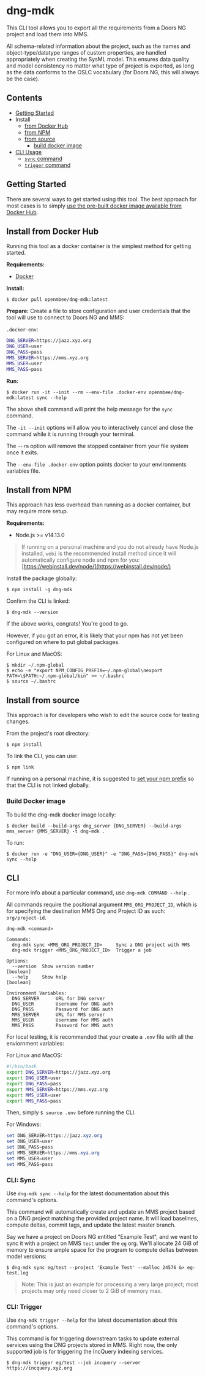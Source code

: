 # dng-mdk

This CLI tool allows you to export all the requirements from a Doors NG project and load them into MMS.

All schema-related information about the project, such as the names and object-type/datatype ranges of custom properties, are handled appropriately when creating the SysML model. This ensures data quality and model consistency no matter what type of project is exported, as long as the data conforms to the OSLC vocabulary (for Doors NG, this will always be the case).

## Contents
 - [Getting Started](#getting-started)
 - Install
   - [from Docker Hub](#install-from-docker-hub)
   - [from NPM](#install-from-npm)
   - [from source](#install-from-source)
     - [build docker image](#build-docker-image)
 - [CLI Usage](#cli)
   - [`sync` command](#cli-sync)
   - [`trigger` command](#cli-trigger)

## Getting Started

There are several ways to get started using this tool. The best approach for most cases is to simply [use the pre-built docker image available from Docker Hub](#install-via-docker-hub).


## Install from Docker Hub

Running this tool as a docker container is the simplest method for getting started.

**Requirements:**
 - [Docker](https://www.docker.com/get-started)

**Install:**
```console
$ docker pull openmbee/dng-mdk:latest
```

**Prepare:**
Create a file to store configuration and user credentials that the tool will use to connect to Doors NG and MMS:

`.docker-env`:
```bash
DNG_SERVER=https://jazz.xyz.org
DNG_USER=user
DNG_PASS=pass
MMS_SERVER=https://mms.xyz.org
MMS_USER=user
MMS_PASS=pass
```

**Run:**
```console
$ docker run -it --init --rm --env-file .docker-env openmbee/dng-mdk:latest sync --help
```

The above shell command will print the help message for the `sync` command.

The `-it --init` options will allow you to interactively cancel and close the command while it is running through your terminal.

The `--rm` option will remove the stopped container from your file system once it exits.

The `--env-file .docker-env` option points docker to your environments variables file.


## Install from NPM

This approach has less overhead than running as a docker container, but may require more setup.

**Requirements:**
 - Node.js >= v14.13.0

> If running on a personal machine and you do not already have Node.js installed, `webi` is the recommended install method since it will automatically configure node and npm for you:
[https://webinstall.dev/node/](https://webinstall.dev/node/)


Install the package globally:

```console
$ npm install -g dng-mdk
```

Confirm the CLI is linked:

```console
$ dng-mdk --version
```

If the above works, congrats! You're good to go.

However, if you got an error, it is likely that your npm has not yet been configured on where to put global packages.

For Linux and MacOS:
```
$ mkdir ~/.npm-global
$ echo -e "export NPM_CONFIG_PREFIX=~/.npm-global\nexport PATH=\$PATH:~/.npm-global/bin" >> ~/.bashrc
$ source ~/.bashrc
```


## Install from source

This approach is for developers who wish to edit the source code for testing changes.

From the project's root directory:
```console
$ npm install
```

To link the CLI, you can use:
```console
$ npm link
```

If running on a personal machine, it is suggested to [set your npm prefix](https://stackoverflow.com/a/23889603/14284216) so that the CLI is not linked globally.


### Build Docker image

To build the dng-mdk docker image locally:
```console
$ docker build --build-args dng_server {DNG_SERVER} --build-args mms_server {MMS_SERVER} -t dng-mdk .
```

To run:
```console
$ docker run -e "DNG_USER={DNG_USER}" -e "DNG_PASS={DNG_PASS}" dng-mdk sync --help
```


## CLI

For more info about a particular command, use `dng-mdk COMMAND --help` .

All commands require the positional argument `MMS_ORG_PROJECT_ID`, which is for specifying the destination MMS Org and Project ID as such: `org/project-id`.

```console
dng-mdk <command>

Commands:
  dng-mdk sync <MMS_ORG_PROJECT_ID>     Sync a DNG project with MMS
  dng-mdk trigger <MMS_ORG_PROJECT_ID>  Trigger a job

Options:
  --version  Show version number                                       [boolean]
  --help     Show help                                                 [boolean]

Environment Variables:
  DNG_SERVER      URL for DNG server
  DNG_USER        Username for DNG auth
  DNG_PASS        Password for DNG auth
  MMS_SERVER      URL for MMS server
  MMS_USER        Username for MMS auth
  MMS_PASS        Password for MMS auth
```

For local testing, it is recommended that your create a `.env` file with all the enviornment variables:

For Linux and MacOS:
```bash
#!/bin/bash
export DNG_SERVER=https://jazz.xyz.org
export DNG_USER=user
export DNG_PASS=pass
export MMS_SERVER=https://mms.xyz.org
export MMS_USER=user
export MMS_PASS=pass
```

Then, simply `$ source .env` before running the CLI.

For Windows:
```powershell
set DNG_SERVER=https://jazz.xyz.org
set DNG_USER=user
set DNG_PASS=pass
set MMS_SERVER=https://mms.xyz.org
set MMS_USER=user
set MMS_PASS=pass
```

### CLI: Sync

Use `dng-mdk sync --help` for the latest documentation about this command's options.

This command will automatically create and update an MMS project based on a DNG project matching the provided project name. It will load baselines, compute deltas, commit tags, and update the latest master branch.

Say we have a project on Doors NG entitled "Example Test", and we want to sync it with a project on MMS `test` under the `eg` org. We'll allocate 24 GiB of memory to ensure ample space for the program to compute deltas between model versions:
```console
$ dng-mdk sync eg/test --project 'Example Test' --malloc 24576 &> eg-test.log
```

> Note: This is just an example for processing a very large project; most projects may only need closer to 2 GiB of memory max.

### CLI: Trigger

Use `dng-mdk trigger --help` for the latest documentation about this command's options.

This command is for triggering downstream tasks to update external services using the DNG projects stored in MMS. Right now, the only supported job is for triggering the IncQuery indexing services.

```console
$ dng-mdk trigger eg/test --job incquery --server https://incquery.xyz.org
```

